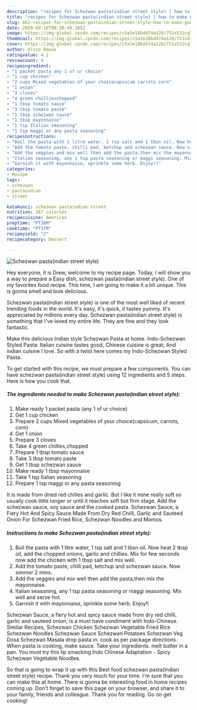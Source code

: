 ```yaml
---
description: "recipes for Schezwan pasta(indian street style) | how to make good Schezwan pasta(indian street style)"
title: "recipes for Schezwan pasta(indian street style) | how to make good Schezwan pasta(indian street style)"
slug: 662-recipes-for-schezwan-pastaindian-street-style-how-to-make-good-schezwan-pastaindian-street-style
date: 2020-09-18T08:30:49.165Z
image: https://img-global.cpcdn.com/recipes/c5a3e18bd474a126/751x532cq70/schezwan-pastaindian-street-style-recipe-main-photo.jpg
thumbnail: https://img-global.cpcdn.com/recipes/c5a3e18bd474a126/751x532cq70/schezwan-pastaindian-street-style-recipe-main-photo.jpg
cover: https://img-global.cpcdn.com/recipes/c5a3e18bd474a126/751x532cq70/schezwan-pastaindian-street-style-recipe-main-photo.jpg
author: Alvin Reese
ratingvalue: 4.1
reviewcount: 4
recipeingredient:
- "1 packet pasta any 1 of ur choice"
- "1 cup chicken"
- "2 cups Mixed vegetables of your choicecapsicum carrots corn"
- "1 onion"
- "3 cloves"
- "4 green chillieschopped"
- "1 tbsp tomato sauce"
- "3 tbsp tomato paste"
- "1 tbsp schezwan sauce"
- "1 tbsp mayonnaise"
- "1 tsp Italian seasoning"
- "1 tsp maggi or any pasta seasoning"
recipeinstructions:
- "Boil the pasta with 1 litre water, 1 tsp salt and 1 tbsn oil. Now heat 2 tbsp oil, add the chopped onions, garlic and chillies. Mix for few seconds now add the chicken with 1 tbsp salt and mix well."
- "Add the tomato paste, chilli pad, ketchup and schezwan sauce. Now simmer 2 mins."
- "Add the veggies and mix well then add the pasta,then mix the mayonnaise."
- "Italian seasoning, any 1 tsp pasta seasoning or maggi seasoning. Mix well and serve hot."
- "Garnish it with mayonnaise, sprinkle some herb. Enjoy!!"
categories:
- Recipe
tags:
- schezwan
- pastaindian
- street

katakunci: schezwan pastaindian street 
nutrition: 267 calories
recipecuisine: American
preptime: "PT28M"
cooktime: "PT37M"
recipeyield: "2"
recipecategory: Dessert

---
```



![Schezwan pasta(indian street style)](https://img-global.cpcdn.com/recipes/c5a3e18bd474a126/751x532cq70/schezwan-pastaindian-street-style-recipe-main-photo.jpg)

Hey everyone, it is Drew, welcome to my recipe page. Today, I will show you a way to prepare a Easy dish, schezwan pasta(indian street style). One of my favorites food recipe. This time, I am going to make it a bit unique. This is gonna smell and look delicious.

Schezwan pasta(indian street style) is one of the most well liked of recent trending foods in the world. It's easy, it's quick, it tastes yummy. It's appreciated by millions every day. Schezwan pasta(indian street style) is something that I've loved my entire life. They are fine and they look fantastic.

Make this delicious Indian style Schezwan Pasta at home. Indo-Schezwan Styled Pasta: Italian cuisine tastes good, Chinese cuisine is great; And indian cuisine I love. So with a twist here comes my Indo-Schezwan Styled Pasta.


To get started with this recipe, we must prepare a few components. You can have schezwan pasta(indian street style) using 12 ingredients and 5 steps. Here is how you cook that.

<!--inarticleads1-->

##### The ingredients needed to make Schezwan pasta(indian street style):

1. Make ready 1 packet pasta (any 1 of ur choice)
1. Get 1 cup chicken
1. Prepare 2 cups Mixed vegetables of your choice(capsicum, carrots, corn)
1. Get 1 onion
1. Prepare 3 cloves
1. Take 4 green chillies,chopped
1. Prepare 1 tbsp tomato sauce
1. Take 3 tbsp tomato paste
1. Get 1 tbsp schezwan sauce
1. Make ready 1 tbsp mayonnaise
1. Take 1 tsp Italian seasoning
1. Prepare 1 tsp maggi or any pasta seasoning


It is made from dried red chilies and garlic. But I like it mine really soft so usually cook little longer or until it reaches soft but firm stage. Add the schezwan sauce, soy sauce and the cooked pasta. Schezwan Sauce, a Fiery Hot And Spicy Sauce Made From Dry Red Chilli, Garlic and Sauteed Onion For Schezwan Fried Rice, Schezwan Noodles and Momos. 

<!--inarticleads2-->

##### Instructions to make Schezwan pasta(indian street style):

1. Boil the pasta with 1 litre water, 1 tsp salt and 1 tbsn oil. Now heat 2 tbsp oil, add the chopped onions, garlic and chillies. Mix for few seconds now add the chicken with 1 tbsp salt and mix well.
1. Add the tomato paste, chilli pad, ketchup and schezwan sauce. Now simmer 2 mins.
1. Add the veggies and mix well then add the pasta,then mix the mayonnaise.
1. Italian seasoning, any 1 tsp pasta seasoning or maggi seasoning. Mix well and serve hot.
1. Garnish it with mayonnaise, sprinkle some herb. Enjoy!!


Schezwan Sauce, a fiery hot and spicy sauce made from dry red chilli, garlic and sauteed onion, is a must have condiment with Indo-Chinese. Similar Recipes, Schezwan Chicken Schezwan Vegetable Fried Rice Schezwan Noodles Schezwan Sauce Schezwan Potatoes Schezwan Veg Dosa Schezwan Masala drop pasta in. cook as per package directions. When pasta is cooking, make sauce. Take your ingredients. melt butter in a pan. You must try this lip smacking Indo Chinese Adaptation - Spicy Schezwan Vegetable Noodles. 

So that is going to wrap it up with this Best food schezwan pasta(indian street style) recipe. Thank you very much for your time. I'm sure that you can make this at home. There is gonna be interesting food in home recipes coming up. Don't forget to save this page on your browser, and share it to your family, friends and colleague. Thank you for reading. Go on get cooking!
